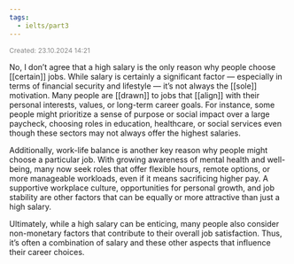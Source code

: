 ```yaml
---
tags:
  - ielts/part3
---
```

<span style="font-size:12px; color:#888888;">Created: 23.10.2024 14:21</span>

No, I don’t agree that a high salary is the only reason why people choose [[certain]] jobs. While salary is certainly a significant factor — especially in terms of financial security and lifestyle — it’s not always the [[sole]] motivation. Many people are [[drawn]] to jobs that [[align]] with their personal interests, values, or long-term career goals. For instance, some people might prioritize a sense of purpose or social impact over a large paycheck, choosing roles in education, healthcare, or social services even though these sectors may not always offer the highest salaries.
  
Additionally, work-life balance is another key reason why people might choose a particular job. With growing awareness of mental health and well-being, many now seek roles that offer flexible hours, remote options, or more manageable workloads, even if it means sacrificing higher pay. A supportive workplace culture, opportunities for personal growth, and job stability are other factors that can be equally or more attractive than just a high salary.

Ultimately, while a high salary can be enticing, many people also consider non-monetary factors that contribute to their overall job satisfaction. Thus, it’s often a combination of salary and these other aspects that influence their career choices.